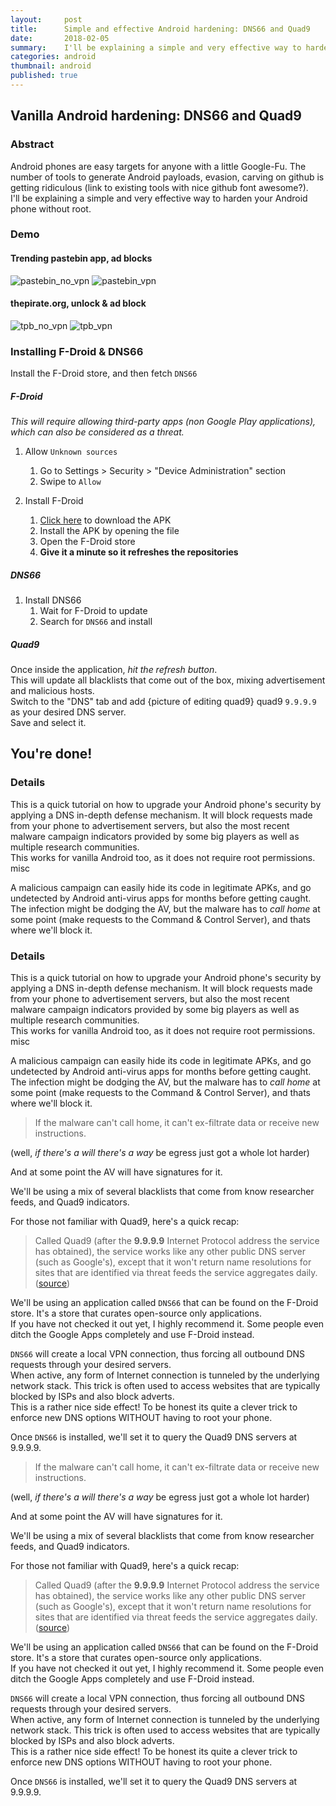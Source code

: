 ```yaml
---
layout:     post
title:      Simple and effective Android hardening: DNS66 and Quad9
date:       2018-02-05
summary:    I'll be explaining a simple and very effective way to harden your Android phone without root
categories: android
thumbnail: android
published: true
---
```

## Vanilla Android hardening: DNS66 and Quad9


### Abstract
Android phones are easy targets for anyone with a little Google-Fu. The number of tools to generate Android payloads, evasion, carving on github is getting ridiculous (link to existing tools with nice github font awesome?).  
I'll be explaining a simple and very effective way to harden your Android phone without root.

### Demo


#### Trending pastebin app, ad blocks
![pastebin_no_vpn](https://github.com/khast3x/khast3x.github.io/blob/master/assets/demo/pastebin_no_vpn.jpg)
![pastebin_vpn](https://github.com/khast3x/khast3x.github.io/blob/master/assets/demo/pastebin_vpn.jpg)


#### thepirate.org, unlock & ad block
![tpb_no_vpn](https://github.com/khast3x/khast3x.github.io/blob/master/assets/demo/tpb_no_vpn.jpg)
![tpb_vpn](https://github.com/khast3x/khast3x.github.io/blob/master/assets/demo/tpb_vpn.jpg)

### Installing F-Droid & DNS66

Install the F-Droid store, and then fetch `DNS66`

##### F-Droid

*This will require allowing third-party apps (non Google Play applications), which can also be considered as a threat.*


1. Allow `Unknown sources`
	1. Go to Settings > Security > "Device Administration" section
	1. Swipe to `Allow`

1. Install F-Droid
	1. [Click here](https://f-droid.org/FDroid.apk) to download the APK
	1. Install the APK by opening the file
	1. Open the F-Droid store
	1. **Give it a minute so it refreshes the repositories**

##### DNS66

1. Install DNS66
	1. Wait for F-Droid to update
	1. Search for `DNS66` and install

##### Quad9

Once inside the application, *hit the refresh button*.  
This will update all blacklists that come out of the box, mixing advertisement and malicious hosts.  
Switch to the "DNS" tab and add {picture of editing quad9} quad9 ```9.9.9.9``` as your desired DNS server.  
Save and select it.

## You're done!


### Details

This is a quick tutorial on how to upgrade your Android phone's security by applying a DNS in-depth defense mechanism. It will block requests made from your phone to advertisement servers, but also the most recent malware campaign indicators provided by some big players as well as multiple research communities.  
This works for vanilla Android too, as it does not require root permissions.  
misc

A malicious campaign can easily hide its code in legitimate APKs, and go undetected by Android anti-virus apps for months before getting caught. The infection might be dodging the AV, but the malware has to *call home* at some point (make requests to the Command & Control Server), and thats where we'll block it.  
### Details

This is a quick tutorial on how to upgrade your Android phone's security by applying a DNS in-depth defense mechanism. It will block requests made from your phone to advertisement servers, but also the most recent malware campaign indicators provided by some big players as well as multiple research communities.  
This works for vanilla Android too, as it does not require root permissions.  
misc

A malicious campaign can easily hide its code in legitimate APKs, and go undetected by Android anti-virus apps for months before getting caught. The infection might be dodging the AV, but the malware has to *call home* at some point (make requests to the Command & Control Server), and thats where we'll block it.  

> If the malware can't call home, it can't ex-filtrate data or receive new instructions.  

(well, *if there's a will there's a way* be egress just got a whole lot harder)  

And at some point the AV will have signatures for it.  

We'll be using a mix of several blacklists that come from know researcher feeds, and Quad9 indicators.  

For those not familiar with Quad9, here's a quick recap:
> Called Quad9 (after the **9.9.9.9** Internet Protocol address the service has obtained), the service works like any other public DNS server (such as Google's), except that it won't return name resolutions for sites that are identified via threat feeds the service aggregates daily.  ([source](https://arstechnica.com/information-technology/2017/11/new-quad9-dns-service-blocks-malicious-domains-for-everyone/))



We'll be using an application called `DNS66` that can be found on the F-Droid store. It's a store that curates open-source only applications.  
If you have not checked it out yet, I highly recommend it. Some people even ditch the Google Apps completely and use F-Droid instead.  

 `DNS66`  will create a local VPN connection, thus forcing all outbound DNS requests through your desired servers.  
When active, any form of Internet connection is tunneled by the underlying network stack. This trick is often used to access websites that are typically blocked by ISPs and also block adverts.  
This is a rather nice side effect!
To be honest its quite a clever trick to enforce new DNS options WITHOUT having to root your phone.  

Once `DNS66` is installed, we'll set it to query the Quad9 DNS servers at 9.9.9.9.  


> If the malware can't call home, it can't ex-filtrate data or receive new instructions.  

(well, *if there's a will there's a way* be egress just got a whole lot harder)  

And at some point the AV will have signatures for it.  

We'll be using a mix of several blacklists that come from know researcher feeds, and Quad9 indicators.  

For those not familiar with Quad9, here's a quick recap:
> Called Quad9 (after the **9.9.9.9** Internet Protocol address the service has obtained), the service works like any other public DNS server (such as Google's), except that it won't return name resolutions for sites that are identified via threat feeds the service aggregates daily.  ([source](https://arstechnica.com/information-technology/2017/11/new-quad9-dns-service-blocks-malicious-domains-for-everyone/))



We'll be using an application called `DNS66` that can be found on the F-Droid store. It's a store that curates open-source only applications.  
If you have not checked it out yet, I highly recommend it. Some people even ditch the Google Apps completely and use F-Droid instead.  

 `DNS66`  will create a local VPN connection, thus forcing all outbound DNS requests through your desired servers.  
When active, any form of Internet connection is tunneled by the underlying network stack. This trick is often used to access websites that are typically blocked by ISPs and also block adverts.  
This is a rather nice side effect!
To be honest its quite a clever trick to enforce new DNS options WITHOUT having to root your phone.  

Once `DNS66` is installed, we'll set it to query the Quad9 DNS servers at 9.9.9.9.  
